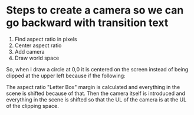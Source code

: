 # Steps to create a camera so we can go backward with transition text

1. Find aspect ratio in pixels
2. Center aspect ratio
3. Add camera
4. Draw world space
   
So, when I draw a circle at 0,0 it is centered on the screen instead of being clipped at the upper left because if the following:

The aspect ratio "Letter Box" margin is calculated and everything in the scene is shifted because of that. Then the camera itself is introduced and everything in the scene is shifted so that the UL of the camera is at the UL of the clipping space.